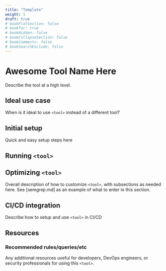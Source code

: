 ```yaml
---
title: "Template"
weight: 1
draft: true
# bookFlatSection: false
# bookToc: true
# bookHidden: false
# bookCollapseSection: false
# bookComments: false
# bookSearchExclude: false
---
```


# Awesome Tool Name Here

Describe the tool at a high level.

## Ideal use case

When is it ideal to use `<tool>` instead of a different tool?

## Initial setup

Quick and easy setup steps here

## Running `<tool>`

## Optimizing `<tool>`

Overall description of how to customize `<tool>`, with subsections as needed here. See [semgrep.md] as an example of
what to enter in this section.

## CI/CD integration

Describe how to setup and use `<tool>` in CI/CD

## Resources

### Recommended rules/queries/etc

Any additional resources useful for developers, DevOps engineers, or security professionals for using this `<tool>`.
